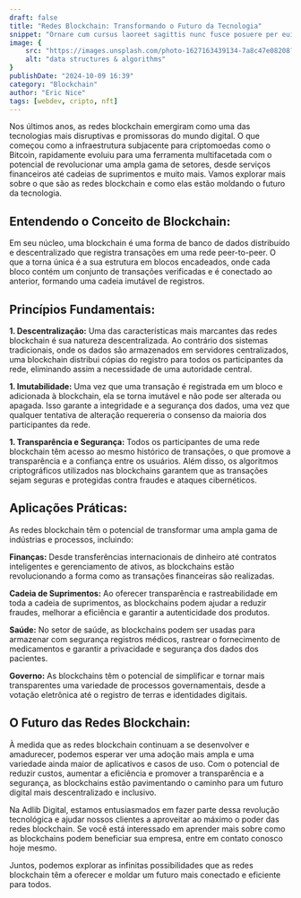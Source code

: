 ```yaml
---
draft: false
title: "Redes Blockchain: Transformando o Futuro da Tecnologia"
snippet: "Ornare cum cursus laoreet sagittis nunc fusce posuere per euismod dis vehicula a, semper fames lacus maecenas dictumst pulvinar neque enim non potenti. Torquent hac sociosqu eleifend potenti."
image: {
    src: "https://images.unsplash.com/photo-1627163439134-7a8c47e08208?&fit=crop&w=430&h=240",
    alt: "data structures & algorithms"
}
publishDate: "2024-10-09 16:39"
category: "Blockchain"
author: "Eric Nice"
tags: [webdev, cripto, nft]
---
```


Nos últimos anos, as redes blockchain emergiram como uma das tecnologias mais disruptivas e promissoras do mundo digital. O que começou como a infraestrutura subjacente para criptomoedas como o Bitcoin, rapidamente evoluiu para uma ferramenta multifacetada com o potencial de revolucionar uma ampla gama de setores, desde serviços financeiros até cadeias de suprimentos e muito mais. Vamos explorar mais sobre o que são as redes blockchain e como elas estão moldando o futuro da tecnologia.

## Entendendo o Conceito de Blockchain:

Em seu núcleo, uma blockchain é uma forma de banco de dados distribuído e descentralizado que registra transações em uma rede peer-to-peer. O que a torna única é a sua estrutura em blocos encadeados, onde cada bloco contém um conjunto de transações verificadas e é conectado ao anterior, formando uma cadeia imutável de registros.

## Princípios Fundamentais:

<b>1. Descentralização:</b> Uma das características mais marcantes das redes blockchain é sua natureza descentralizada. Ao contrário dos sistemas tradicionais, onde os dados são armazenados em servidores centralizados, uma blockchain distribui cópias do registro para todos os participantes da rede, eliminando assim a necessidade de uma autoridade central.

<b>1. Imutabilidade:</b> Uma vez que uma transação é registrada em um bloco e adicionada à blockchain, ela se torna imutável e não pode ser alterada ou apagada. Isso garante a integridade e a segurança dos dados, uma vez que qualquer tentativa de alteração requereria o consenso da maioria dos participantes da rede.

<b>1. Transparência e Segurança:</b> Todos os participantes de uma rede blockchain têm acesso ao mesmo histórico de transações, o que promove a transparência e a confiança entre os usuários. Além disso, os algoritmos criptográficos utilizados nas blockchains garantem que as transações sejam seguras e protegidas contra fraudes e ataques cibernéticos.

## Aplicações Práticas:

As redes blockchain têm o potencial de transformar uma ampla gama de indústrias e processos, incluindo:

<b>Finanças:</b> Desde transferências internacionais de dinheiro até contratos inteligentes e gerenciamento de ativos, as blockchains estão revolucionando a forma como as transações financeiras são realizadas.

<b>Cadeia de Suprimentos:</b> Ao oferecer transparência e rastreabilidade em toda a cadeia de suprimentos, as blockchains podem ajudar a reduzir fraudes, melhorar a eficiência e garantir a autenticidade dos produtos.

<b>Saúde:</b> No setor de saúde, as blockchains podem ser usadas para armazenar com segurança registros médicos, rastrear o fornecimento de medicamentos e garantir a privacidade e segurança dos dados dos pacientes.

<b>Governo:</b> As blockchains têm o potencial de simplificar e tornar mais transparentes uma variedade de processos governamentais, desde a votação eletrônica até o registro de terras e identidades digitais.

## O Futuro das Redes Blockchain:

À medida que as redes blockchain continuam a se desenvolver e amadurecer, podemos esperar ver uma adoção mais ampla e uma variedade ainda maior de aplicativos e casos de uso. Com o potencial de reduzir custos, aumentar a eficiência e promover a transparência e a segurança, as blockchains estão pavimentando o caminho para um futuro digital mais descentralizado e inclusivo.

Na Adlib Digital, estamos entusiasmados em fazer parte dessa revolução tecnológica e ajudar nossos clientes a aproveitar ao máximo o poder das redes blockchain. Se você está interessado em aprender mais sobre como as blockchains podem beneficiar sua empresa, entre em contato conosco hoje mesmo.

Juntos, podemos explorar as infinitas possibilidades que as redes blockchain têm a oferecer e moldar um futuro mais conectado e eficiente para todos.
